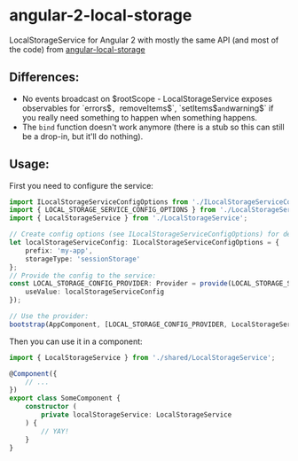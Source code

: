 # angular-2-local-storage

LocalStorageService for Angular 2 with mostly the same API (and most of the code) from [angular-local-storage](https://github.com/grevory/angular-local-storage)

## Differences:

* No events broadcast on $rootScope - LocalStorageService exposes observables for `errors$`, `removeItems$`, `setItems$` and `warning$` if you really need something to happen when something happens.
* The `bind` function doesn't work anymore (there is a stub so this can still be a drop-in, but it'll do nothing).

## Usage:

First you need to configure the service:

```typescript
import ILocalStorageServiceConfigOptions from './ILocalStorageServiceConfigOptions';
import { LOCAL_STORAGE_SERVICE_CONFIG_OPTIONS } from './LocalStorageServiceConfigOptions';
import { LocalStorageService } from './LocalStorageService';

// Create config options (see ILocalStorageServiceConfigOptions) for deets:
let localStorageServiceConfig: ILocalStorageServiceConfigOptions = {
    prefix: 'my-app',
    storageType: 'sessionStorage'
};
// Provide the config to the service:
const LOCAL_STORAGE_CONFIG_PROVIDER: Provider = provide(LOCAL_STORAGE_SERVICE_CONFIG_OPTIONS, {
    useValue: localStorageServiceConfig
});

// Use the provider:
bootstrap(AppComponent, [LOCAL_STORAGE_CONFIG_PROVIDER, LocalStorageService]);
```

Then you can use it in a component:

```typescript
import { LocalStorageService } from './shared/LocalStorageService';

@Component({
    // ...
})
export class SomeComponent {
    constructor (
        private localStorageService: LocalStorageService
    ) {
        // YAY!
    }
}

```
